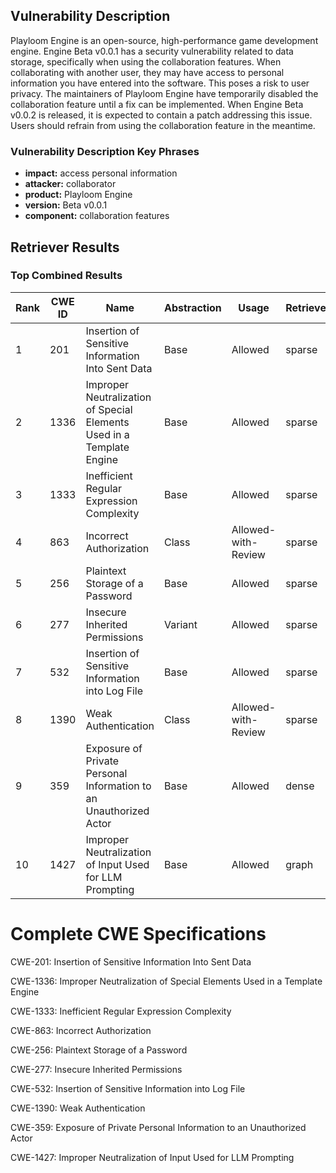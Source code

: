 ## Vulnerability Description
Playloom Engine is an open-source, high-performance game development engine. Engine Beta v0.0.1 has a security vulnerability related to data storage, specifically when using the collaboration features. When collaborating with another user, they may have access to personal information you have entered into the software. This poses a risk to user privacy. The maintainers of Playloom Engine have temporarily disabled the collaboration feature until a fix can be implemented. When Engine Beta v0.0.2 is released, it is expected to contain a patch addressing this issue. Users should refrain from using the collaboration feature in the meantime.

### Vulnerability Description Key Phrases
- **impact:** access personal information
- **attacker:** collaborator
- **product:** Playloom Engine
- **version:** Beta v0.0.1
- **component:** collaboration features

## Retriever Results

### Top Combined Results

| Rank | CWE ID | Name | Abstraction | Usage  | Retrievers | Individual Scores |
|------|--------|------|-------------|-------|------------|-------------------|
| 1 | 201 | Insertion of Sensitive Information Into Sent Data | Base | Allowed | sparse | 0.176 |
| 2 | 1336 | Improper Neutralization of Special Elements Used in a Template Engine | Base | Allowed | sparse | 0.173 |
| 3 | 1333 | Inefficient Regular Expression Complexity | Base | Allowed | sparse | 0.165 |
| 4 | 863 | Incorrect Authorization | Class | Allowed-with-Review | sparse | 0.162 |
| 5 | 256 | Plaintext Storage of a Password | Base | Allowed | sparse | 0.160 |
| 6 | 277 | Insecure Inherited Permissions | Variant | Allowed | sparse | 0.158 |
| 7 | 532 | Insertion of Sensitive Information into Log File | Base | Allowed | sparse | 0.156 |
| 8 | 1390 | Weak Authentication | Class | Allowed-with-Review | sparse | 0.155 |
| 9 | 359 | Exposure of Private Personal Information to an Unauthorized Actor | Base | Allowed | dense | 0.399 |
| 10 | 1427 | Improper Neutralization of Input Used for LLM Prompting | Base | Allowed | graph | 0.002 |



# Complete CWE Specifications

CWE-201: Insertion of Sensitive Information Into Sent Data

CWE-1336: Improper Neutralization of Special Elements Used in a Template Engine

CWE-1333: Inefficient Regular Expression Complexity

CWE-863: Incorrect Authorization

CWE-256: Plaintext Storage of a Password

CWE-277: Insecure Inherited Permissions

CWE-532: Insertion of Sensitive Information into Log File

CWE-1390: Weak Authentication

CWE-359: Exposure of Private Personal Information to an Unauthorized Actor

CWE-1427: Improper Neutralization of Input Used for LLM Prompting